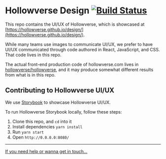 # Hollowverse Design [![Build Status](https://travis-ci.org/hollowverse/design.svg?branch=master)](https://travis-ci.org/hollowverse/design)

This repo contains the UI/UX of Hollowverse, which is showcased at
[https://hollowverse.github.io/design/](https://hollowverse.github.io/design/).

While many teams use images to communicate UI/UX, we prefer to have UI/UX communicated through
code authored in React, JavaScript, and CSS. That code lives in this repo.

The actual front-end production code of hollowverse.com lives in
[hollowverse/hollowverse](https://github.com/hollowverse/hollowverse), and it may produce somewhat
different results from what is in this repo.

## Contributing to Hollowverse UI/UX

We use [Storybook](https://github.com/storybooks/storybook) to showcase Hollowverse UI/UX.

To run Hollowverse Storybook locally, follow these steps:

1.  Clone this repo, and `cd` into it
1.  Install dependencies `yarn install`
1.  Run `yarn start`
1.  Open `http://0.0.0.0:8080/`

---

[If you need help or wanna get in touch...](https://github.com/hollowverse/hollowverse/wiki/Help)
